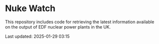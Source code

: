 # Nuke Watch

This repository includes code for retrieving the latest information available on the output of EDF nuclear power plants in the UK.

Last updated: 2025-01-29 03:15